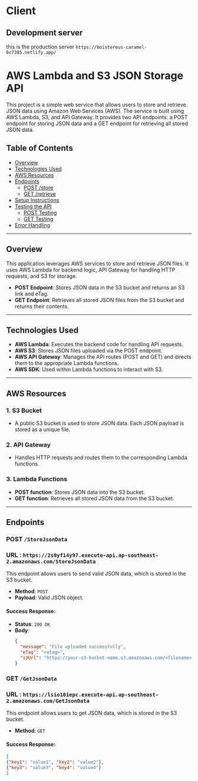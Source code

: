 # Client

## Development server

this is the production server `https://boisterous-caramel-6c7385.netlify.app/`


# AWS Lambda and S3 JSON Storage API

This project is a simple web service that allows users to store and retrieve JSON data using Amazon Web Services (AWS). The service is built using AWS Lambda, S3, and API Gateway. It provides two API endpoints: a POST endpoint for storing JSON data and a GET endpoint for retrieving all stored JSON data.

## Table of Contents

- [Overview](#overview)
- [Technologies Used](#technologies-used)
- [AWS Resources](#aws-resources)
- [Endpoints](#endpoints)
  - [POST /store](#post-store)
  - [GET /retrieve](#get-retrieve)
- [Setup Instructions](#setup-instructions)
- [Testing the API](#testing-the-api)
  - [POST Testing](#post-testing)
  - [GET Testing](#get-testing)
- [Error Handling](#error-handling)

---

## Overview

This application leverages AWS services to store and retrieve JSON files. It uses AWS Lambda for backend logic, API Gateway for handling HTTP requests, and S3 for storage.

- **POST Endpoint**: Stores JSON data in the S3 bucket and returns an S3 link and eTag.
- **GET Endpoint**: Retrieves all stored JSON files from the S3 bucket and returns their contents.

---

## Technologies Used

- **AWS Lambda**: Executes the backend code for handling API requests.
- **AWS S3**: Stores JSON files uploaded via the POST endpoint.
- **AWS API Gateway**: Manages the API routes (POST and GET) and directs them to the appropriate Lambda functions.
- **AWS SDK**: Used within Lambda functions to interact with S3.

---

## AWS Resources

### 1. **S3 Bucket**
- A public S3 bucket is used to store JSON data. Each JSON payload is stored as a unique file.
  
### 2. **API Gateway**
- Handles HTTP requests and routes them to the corresponding Lambda functions.

### 3. **Lambda Functions**
- **POST function**: Stores JSON data into the S3 bucket.
- **GET function**: Retrieves all stored JSON data from the S3 bucket.

---

## Endpoints

### POST `/StoreJsonData`
### URL : `https://2s0yf14y97.execute-api.ap-southeast-2.amazonaws.com/StoreJsonData`

This endpoint allows users to send valid JSON data, which is stored in the S3 bucket.

- **Method**: `POST`
- **Payload**: Valid JSON object.
  
#### Success Response:

- **Status**: `200 OK`
- **Body**:
  ```json
  {
    "message": "File uploaded successfully",
    "eTag": "<etag>",
    "s3Url": "https://your-s3-bucket-name.s3.amazonaws.com/<filename>"
  }


### GET `/GetJsonData`
### URL : `https://lsio10iepc.execute-api.ap-southeast-2.amazonaws.com/GetJsonData`

This endpoint allows users to get JSON data, which is stored in the S3 bucket.

- **Method**: `GET`

#### Success Response:
   ```json
   [
  {"key1": "value1", "key2": "value2"},
  {"key3": "value3", "key4": "value4"}
]
